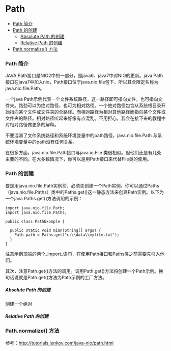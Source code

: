 # Path

- [Path 简介](#path-简介)
- [Path 的创建](#path-的创建)
  - [Absolute Path 的创建](#absolute-path-的创建)
  - [Relative Path 的创建](#relative-path-的创建)
- [Path.normalize() 方法](#pathnormalize-方法)

### Path 简介

JAVA Path接口是NIO2中的一部分，是java6、java7中对NIO的更新。java Path接口在java7中加入nio，Path接口位于java.nio.file包下，所以其全限定名称为java.nio.file.Path。

一个java Path示例代表一个文件系统路径，这一路径即可指向文件，也可指向文件夹。路劲可以为绝对路径，也可为相对路径。一个绝对路径包含从系统根目录开始指向某个文件或文件夹的全路径。而相对路径为相对其他路径而指向某个文件或文件夹的路径。相对路径听起来好像有点混乱。不用担心，我会在接下来的教程中对相对路径做更多的解释。

不要混淆了文件系统路径和系统环境变量中的path路径，java.nio.file.Path 与系统环境变量中的path没有任何关系。

在很多方面，java.nio.file.Path接口与java.io.File 类很相似。但他们还是有几处主要的不同。在大多数情况下，你可以是用Path接口来代替File类的使用。

### Path 的创建

要是用java.nio.file.Path实例前，必须先创建一个Path实例。你可以通过Paths（java.nio.file.Paths）类中的Paths.get()这一静态方法来创建Path实例。以下为一个java Paths.get()方法调用的示例：

```
import java.nio.file.Path;
import java.nio.file.Paths;

public class PathExample {
  
  public static void mian(String[] args) {
    Path path = Paths.get("c:\\data\\myfile.txt");
  }
}
```

注意示例顶端的两个_import_语句，在使用Path接口和Paths类之前需要先引入他们。

其次，注意Path.get()方法的调用。调用Path.get()方法将创建一个Path示例。换句话说就是Path.get()方法为Path示例的工厂方法。

##### Absolute Path 的创建

创建一个绝对

##### Relative Path 的创建
### Path.normalize() 方法


参考：<http://tutorials.jenkov.com/java-nio/path.html>
